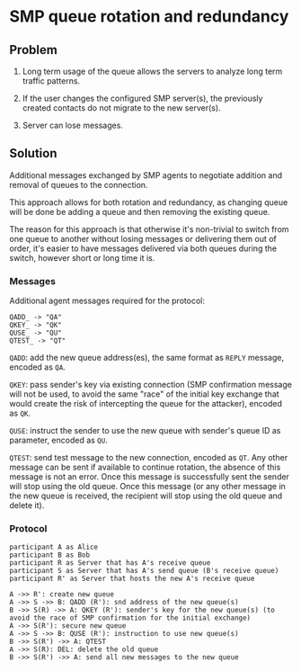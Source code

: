 # SMP queue rotation and redundancy

## Problem

1. Long term usage of the queue allows the servers to analyze long term traffic patterns.

2. If the user changes the configured SMP server(s), the previously created contacts do not migrate to the new server(s).

3. Server can lose messages.

## Solution

Additional messages exchanged by SMP agents to negotiate addition and removal of queues to the connection.

This approach allows for both rotation and redundancy, as changing queue will be done be adding a queue and then removing the existing queue.

The reason for this approach is that otherwise it's non-trivial to switch from one queue to another without losing messages or delivering them out of order, it's easier to have messages delivered via both queues during the switch, however short or long time it is.

### Messages

Additional agent messages required for the protocol:

    QADD_ -> "QA"
    QKEY_ -> "QK"
    QUSE_ -> "QU"
    QTEST_ -> "QT"

`QADD`: add the new queue address(es), the same format as `REPLY` message, encoded as `QA`.

`QKEY`: pass sender's key via existing connection (SMP confirmation message will not be used, to avoid the same "race" of the initial key exchange that would create the risk of intercepting the queue for the attacker), encoded as `QK`.

`QUSE`: instruct the sender to use the new queue with sender's queue ID as parameter, encoded as `QU`.

`QTEST`: send test message to the new connection, encoded as `QT`. Any other message can be sent if available to continue rotation, the absence of this message is not an error. Once this message is successfully sent the sender will stop using the old queue. Once this message (or any other message in the new queue is received, the recipient will stop using the old queue and delete it).

### Protocol

```
participant A as Alice
participant B as Bob
participant R as Server that has A's receive queue
participant S as Server that has A's send queue (B's receive queue)
participant R' as Server that hosts the new A's receive queue

A ->> R': create new queue
A ->> S ->> B: QADD (R'): snd address of the new queue(s)
B ->> S(R) ->> A: QKEY (R'): sender's key for the new queue(s) (to avoid the race of SMP confirmation for the initial exchange)
A ->> S(R'): secure new queue
A ->> S ->> B: QUSE (R'): instruction to use new queue(s)
B ->> S(R') ->> A: QTEST
A ->> S(R): DEL: delete the old queue
B ->> S(R') ->> A: send all new messages to the new queue
```
